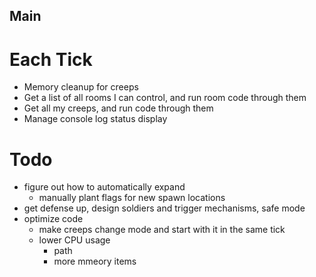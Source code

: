 ## Main 

# Each Tick
- Memory cleanup for creeps
- Get a list of all rooms I can control, and run room code through them
- Get all my creeps, and run code through them
- Manage console log status display

# Todo
- figure out how to automatically expand
    - manually plant flags for new spawn locations
- get defense up, design soldiers and trigger mechanisms, safe mode
- optimize code
    - make creeps change mode and start with it in the same tick
    - lower CPU usage
        - path
        - more mmeory items

